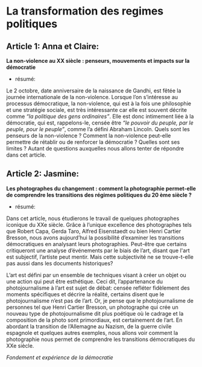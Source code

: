 # La transformation des regimes politiques

## Article 1: Anna et Claire:

**La non-violence au XX siècle : penseurs, mouvements et impacts sur la démocratie**

- résumé:

Le 2 octobre, date anniversaire de la naissance de Gandhi, est fêtée la journée internationale de la non-violence. Lorsque l’on s’intéresse au processus démocratique, la non-violence, qui est à la fois une philosophie et une stratégie sociale, est très intéressante car elle est souvent décrite comme *“la politique des gens ordinaires”*. Elle est donc intimement liée à la démocratie, qui est, rappelons-le, censée être *“le pouvoir du peuple, par le peuple, pour le peuple”*, comme l’a défini Abraham Lincoln. 
Quels sont les penseurs de la non-violence ? Comment la non-violence peut-elle permettre de rétablir ou de renforcer la démocratie ? Quelles sont ses limites ? Autant de questions auxquelles nous allons tenter de répondre dans cet article.

## Article 2: Jasmine:

**Les photographes du changement : comment la photographie permet-elle de comprendre les transitions des régimes politiques du 20 ème siècle ?**

- résumé:

Dans cet article, nous étudierons le travail de quelques photographes iconique du XXe siècle. Grâce à l’unique excellence des photographes tels que Robert Capa, Gerda Taro, Alfred Eisenstaedt ou bien Henri Cartier Bresson, nous avons aujourd’hui la possibilité d’examiner les transitions démocratiques en analysant leurs photographies. Peut-être que certains critiqueront une analyse d’événements par le biais de l’art, disant que l'art est subjectif, l’artiste peut mentir. Mais cette subjectivité ne se trouve-t-elle pas aussi dans les documents historiques? 

L’art est défini par un ensemble de techniques visant à créer un objet ou une action qui peut être esthétique. Ceci dit, l’appartenance du photojournalisme à l’art est sujet de débat: censée refléter fidèlement des moments spécifiques et décrire la réalité, certains disent que le photojournalisme n’est pas de l’art. Or, je pense que le photojournalisme de personnes tel que Henri Cartier Bresson, un photographe qui crée un nouveau type de photojournalisme dit plus poétique où le cadrage et la composition de la photo sont primordiaux, est certainement de l’art. En abordant la transition de l’Allemagne au Nazism, de la guerre civile espagnole et quelques autres exemples, nous allons voir comment la photographie nous permet de comprendre les transitions démocratiques du XXe siècle.

*Fondement et expérience de la démocratie*